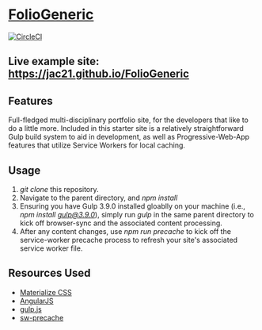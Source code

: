 # [FolioGeneric](https://jac21.github.io/FolioGeneric)
[![CircleCI](https://circleci.com/gh/Jac21/FolioGeneric/tree/master.svg?style=badge)](https://circleci.com/gh/Jac21/FolioGeneric/tree/master)

## Live example site: https://jac21.github.io/FolioGeneric

Features
-------
Full-fledged multi-disciplinary portfolio site, for the developers that like to do a little more. Included in this starter site is a relatively straightforward Gulp build system to aid in development, as well as Progressive-Web-App features that utilize Service Workers for local caching.

Usage 
----
1. *git clone* this repository.
2. Navigate to the parent directory, and *npm install*
3. Ensuring you have Gulp 3.9.0 installed gloablly on your machine (i.e., *npm install gulp@3.9.0*), simply run *gulp* in the same parent directory to kick off browser-sync and the associated content processing.
4. After any content changes, use *npm run precache* to kick off the service-worker precache process to refresh your site's associated service worker file.

Resources Used
-------------
- [Materialize CSS](http://materializecss.com/)
- [AngularJS](https://angularjs.org/)
- [gulp.js](http://gulpjs.com/)
- [sw-precache](https://github.com/GoogleChrome/sw-precache)
